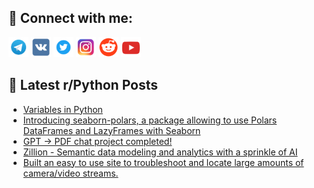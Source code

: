 ## 🔎 Connect with me:
[<img src="https://github.com/bullbesh/bullbesh/blob/main/images/Telegram.png" width="32" height="32" />](https://t.me/bullbesh)
[<img src="https://github.com/bullbesh/bullbesh/blob/main/images/VK.png" width="32" height="32" />](https://vk.com/bullbesh)
[<img src="https://github.com/bullbesh/bullbesh/blob/main/images/Twitter.png" width="32" height="32" />](https://twitter.com/bullbesh1)
[<img src="https://github.com/bullbesh/bullbesh/blob/main/images/Instagram.png" width="32" height="32" />](https://www.instagram.com/bullbesh)
[<img src="https://github.com/bullbesh/bullbesh/blob/main/images/Reddit.png" width="32" height="32" />](https://www.reddit.com/user/bullbesh)
[<img src="https://github.com/bullbesh/bullbesh/blob/main/images/YouTube.png" width="32" height="32" />](https://www.youtube.com/channel/UCtfjRs6uzgq5mfm8S06WTcg)

## 📕 Latest r/Python Posts
<!-- BLOG-POST-LIST:START -->
- [Variables in Python](https://www.reddit.com/r/Python/comments/13ix4h4/variables_in_python/)
- [Introducing seaborn-polars, a package allowing to use Polars DataFrames and LazyFrames with Seaborn](https://www.reddit.com/r/Python/comments/13ittrl/introducing_seabornpolars_a_package_allowing_to/)
- [GPT -&gt; PDF chat project completed!](https://www.reddit.com/r/Python/comments/13iqvhm/gpt_pdf_chat_project_completed/)
- [Zillion - Semantic data modeling and analytics with a sprinkle of AI](https://www.reddit.com/r/Python/comments/13ipubp/zillion_semantic_data_modeling_and_analytics_with/)
- [Built an easy to use site to troubleshoot and locate large amounts of camera/video streams.](https://www.reddit.com/r/Python/comments/13ipipi/built_an_easy_to_use_site_to_troubleshoot_and/)
<!-- BLOG-POST-LIST:END -->
